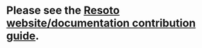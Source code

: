 # Please see the [Resoto website/documentation contribution guide](https://resoto.com/docs/contributing/documentation).
